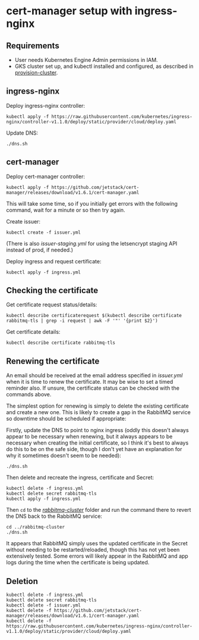 # cert-manager setup with ingress-nginx

## Requirements

* User needs Kubernetes Engine Admin permissions in IAM.
* GKS cluster set up, and kubectl installed and configured, as described in [provision-cluster](../provision-cluster).

## ingress-nginx

Deploy ingress-nginx controller:

    kubectl apply -f https://raw.githubusercontent.com/kubernetes/ingress-nginx/controller-v1.1.0/deploy/static/provider/cloud/deploy.yaml

Update DNS:

    ./dns.sh

## cert-manager

Deploy cert-manager controller:

    kubectl apply -f https://github.com/jetstack/cert-manager/releases/download/v1.6.1/cert-manager.yaml

This will take some time, so if you initially get errors with the following command, wait for a minute or so then try again.

Create issuer:

    kubectl create -f issuer.yml

(There is also _issuer-staging.yml_ for using the letsencrypt staging API instead of prod, if needed.)

Deploy ingress and request certificate:

    kubectl apply -f ingress.yml

## Checking the certificate

Get certificate request status/details:

    kubectl describe certificaterequest $(kubectl describe certificate rabbitmq-tls | grep -i request | awk -F '"' '{print $2}')

Get certificate details:

    kubectl describe certificate rabbitmq-tls
    
## Renewing the certificate

An email should be received at the email address specified in _issuer.yml_ when it is time to renew the certificate. It may be wise to set a timed reminder also. If unsure, the certificate status can be checked with the commands above.

The simplest option for renewing is simply to delete the existing certificate and create a new one. This is likely to create a gap in the RabbitMQ service so downtime should be scheduled if appropriate:

Firstly, update the DNS to point to nginx ingress (oddly this doesn't always appear to be necessary when renewing, but it always appears to be necessary when creating the initial certificate, so I think it's best to always do this to be on the safe side, though I don't yet have an explanation for why it sometimes doesn't seem to be needed):

    ./dns.sh

Then delete and recreate the ingress, certificate and Secret:

    kubectl delete -f ingress.yml
    kubectl delete secret rabbitmq-tls
    kubectl apply -f ingress.yml

Then `cd` to the _[rabbitmq-cluster](../rabbitmq-cluster)_ folder and run the command there to revert the DNS back to the RabbitMQ service:

    cd ../rabbitmq-cluster
    ./dns.sh

It appears that RabbitMQ simply uses the updated certificate in the Secret without needing to be restarted/reloaded, though this has not yet been extensively tested. Some errors will likely appear in the RabbitMQ and app logs during the time when the certificate is being updated.

## Deletion

    kubectl delete -f ingress.yml
    kubectl delete secret rabbitmq-tls
    kubectl delete -f issuer.yml
    kubectl delete -f https://github.com/jetstack/cert-manager/releases/download/v1.6.1/cert-manager.yaml
    kubectl delete -f https://raw.githubusercontent.com/kubernetes/ingress-nginx/controller-v1.1.0/deploy/static/provider/cloud/deploy.yaml 
